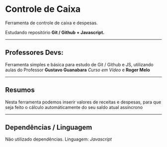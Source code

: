 # Controle de Caixa
 Ferramenta de controle de caixa e despesas.

 Estudando repositório **Git / Github + Javascript.**

 ---

## Professores Devs:
 Ferramenta simples e básica para estudo de Git / Github e JS, utilizando aulas do Professor **Gustavo Guanabara** *Curso em Vídeo* e **Roger Melo**

 ---

## Resumos
Nesta ferramenta podemos inserir valores de receitas e despesas, para que seja feito o cálculo automáticamente do seu saldo atual assíncrono

---

 ## Dependências / Linguagem
 Não utilizado dependências.
 Linguagem: *Javascript*